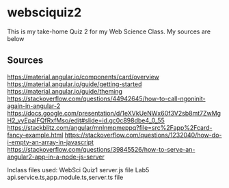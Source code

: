 # websciquiz2
This is my take-home Quiz 2 for my Web Science Class. My sources are below

## Sources
https://material.angular.io/components/card/overview
https://material.angular.io/guide/getting-started
https://material.angular.io/guide/theming
https://stackoverflow.com/questions/44942645/how-to-call-ngoninit-again-in-angular-2
https://docs.google.com/presentation/d/1eXVkUeNWx60f3V2sb8mt7ZwMgH2_vyEpaIFQfRxfMso/edit#slide=id.gc0c898dbe4_0_55
https://stackblitz.com/angular/mnlnmpmeppq?file=src%2Fapp%2Fcard-fancy-example.html
https://stackoverflow.com/questions/1232040/how-do-i-empty-an-array-in-javascript
https://stackoverflow.com/questions/39845526/how-to-serve-an-angular2-app-in-a-node-js-server

Inclass files used:
WebSci Quiz1 server.js file
Lab5 api.service.ts,app.module.ts,server.ts file